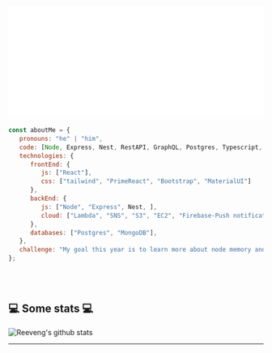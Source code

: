 <img src="https://github.com/c-correa/titleReadMe/blob/master/svg.svg"/>

```javascript
const aboutMe = {
   pronouns: "he" | "him",
   code: [Node, Express, Nest, RestAPI, GraphQL, Postgres, Typescript, MongoDB, Javascript, React, HTML, CSS, AWS],
   technologies: {
      frontEnd: {
         js: ["React"],
         css: ["tailwind", "PrimeReact", "Bootstrap", "MaterialUI"]
      },
      backEnd: {
         js: ["Node", "Express", Nest, ],
         cloud: ["Lambda", "SNS", "S3", "EC2", "Firebase-Push notification"]
      },
      databases: ["Postgres", "MongoDB"],
   },
   challenge: "My goal this year is to learn more about node memory and cloud automation,"
};
```
</br></br>
<h2>💻 Some stats 💻</h2>

![Reeveng's github stats](https://github-readme-stats.vercel.app/api?username=reeveng&show_icons=true&title_color=fff&icon_color=79ff97&text_color=9f9f9f&bg_color=151515)

---

